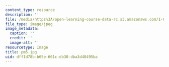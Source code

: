 ```yaml
---
content_type: resource
description: ''
file: /media/https%3A/open-learning-course-data-rc.s3.amazonaws.com/1-012-introduction-to-civil-engineering-design-spring-2002/dff1d78bb65e661cdb30dba3d40495ba_pm5.jpg
file_type: image/jpeg
image_metadata:
  caption: ''
  credit: ''
  image-alt: ''
resourcetype: Image
title: pm5.jpg
uid: dff1d78b-b65e-661c-db30-dba3d40495ba
---
```


